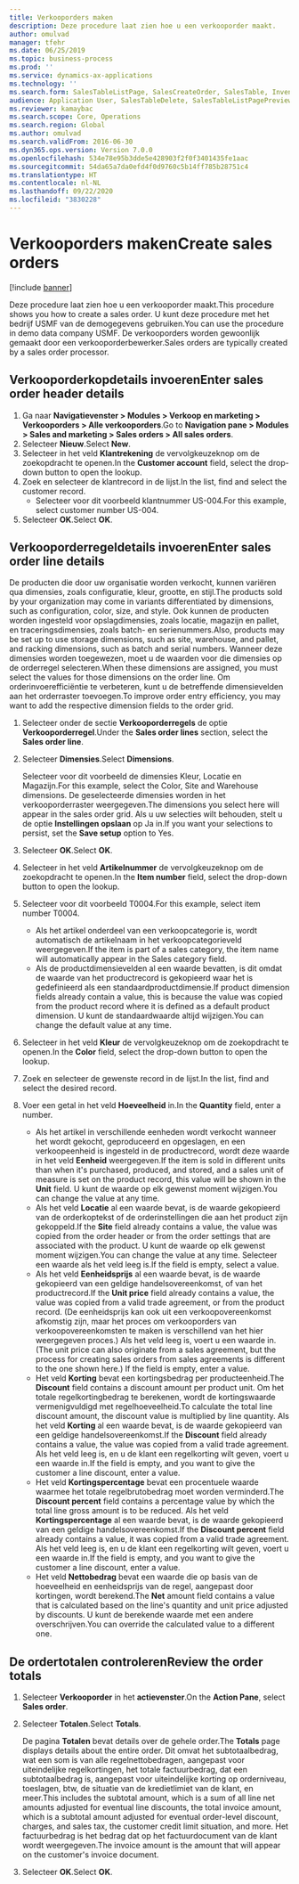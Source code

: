 ```yaml
---
title: Verkooporders maken
description: Deze procedure laat zien hoe u een verkooporder maakt.
author: omulvad
manager: tfehr
ms.date: 06/25/2019
ms.topic: business-process
ms.prod: ''
ms.service: dynamics-ax-applications
ms.technology: ''
ms.search.form: SalesTableListPage, SalesCreateOrder, SalesTable, InventDimParmFixed, InventProductDimensionLookup, SalesTotals
audience: Application User, SalesTableDelete, SalesTableListPagePreviewPage, SalesUpdateRemain
ms.reviewer: kamaybac
ms.search.scope: Core, Operations
ms.search.region: Global
ms.author: omulvad
ms.search.validFrom: 2016-06-30
ms.dyn365.ops.version: Version 7.0.0
ms.openlocfilehash: 534e78e95b3dde5e428903f2f0f3401435fe1aac
ms.sourcegitcommit: 54da65a7da0efd4f0d9760c5b14ff785b28751c4
ms.translationtype: HT
ms.contentlocale: nl-NL
ms.lasthandoff: 09/22/2020
ms.locfileid: "3830228"
---
```

# <a name="create-sales-orders"></a><span data-ttu-id="4c810-103">Verkooporders maken</span><span class="sxs-lookup"><span data-stu-id="4c810-103">Create sales orders</span></span>

[!include [banner](../../includes/banner.md)]

<span data-ttu-id="4c810-104">Deze procedure laat zien hoe u een verkooporder maakt.</span><span class="sxs-lookup"><span data-stu-id="4c810-104">This procedure shows you how to create a sales order.</span></span> <span data-ttu-id="4c810-105">U kunt deze procedure met het bedrijf USMF van de demogegevens gebruiken.</span><span class="sxs-lookup"><span data-stu-id="4c810-105">You can use the procedure in demo data company USMF.</span></span> <span data-ttu-id="4c810-106">De verkooporders worden gewoonlijk gemaakt door een verkooporderbewerker.</span><span class="sxs-lookup"><span data-stu-id="4c810-106">Sales orders are typically created by a sales order processor.</span></span> 

## <a name="enter-sales-order-header-details"></a><span data-ttu-id="4c810-107">Verkooporderkopdetails invoeren</span><span class="sxs-lookup"><span data-stu-id="4c810-107">Enter sales order header details</span></span>
1. <span data-ttu-id="4c810-108">Ga naar **Navigatievenster > Modules > Verkoop en marketing > Verkooporders > Alle verkooporders**.</span><span class="sxs-lookup"><span data-stu-id="4c810-108">Go to **Navigation pane > Modules > Sales and marketing > Sales orders > All sales orders**.</span></span>
2. <span data-ttu-id="4c810-109">Selecteer **Nieuw**.</span><span class="sxs-lookup"><span data-stu-id="4c810-109">Select **New**.</span></span>
3. <span data-ttu-id="4c810-110">Selecteer in het veld **Klantrekening** de vervolgkeuzeknop om de zoekopdracht te openen.</span><span class="sxs-lookup"><span data-stu-id="4c810-110">In the **Customer account** field, select the drop-down button to open the lookup.</span></span>
4. <span data-ttu-id="4c810-111">Zoek en selecteer de klantrecord in de lijst.</span><span class="sxs-lookup"><span data-stu-id="4c810-111">In the list, find and select the customer record.</span></span>
    - <span data-ttu-id="4c810-112">Selecteer voor dit voorbeeld klantnummer US-004.</span><span class="sxs-lookup"><span data-stu-id="4c810-112">For this example, select customer number US-004.</span></span>  
5. <span data-ttu-id="4c810-113">Selecteer **OK**.</span><span class="sxs-lookup"><span data-stu-id="4c810-113">Select **OK**.</span></span>

## <a name="enter-sales-order-line-details"></a><span data-ttu-id="4c810-114">Verkooporderregeldetails invoeren</span><span class="sxs-lookup"><span data-stu-id="4c810-114">Enter sales order line details</span></span>
    
<span data-ttu-id="4c810-115">De producten die door uw organisatie worden verkocht, kunnen variëren qua dimensies, zoals configuratie, kleur, grootte, en stijl.</span><span class="sxs-lookup"><span data-stu-id="4c810-115">The products sold by your organization may come in variants differentiated by dimensions, such as configuration, color, size, and style.</span></span> <span data-ttu-id="4c810-116">Ook kunnen de producten worden ingesteld voor opslagdimensies, zoals locatie, magazijn en pallet, en traceringsdimensies, zoals batch- en serienummers.</span><span class="sxs-lookup"><span data-stu-id="4c810-116">Also, products may be set up to use storage dimensions, such as site, warehouse, and pallet, and racking dimensions, such as batch and serial numbers.</span></span> <span data-ttu-id="4c810-117">Wanneer deze dimensies worden toegewezen, moet u de waarden voor die dimensies op de orderregel selecteren.</span><span class="sxs-lookup"><span data-stu-id="4c810-117">When these dimensions are assigned, you must select the values for those dimensions on the order line.</span></span> <span data-ttu-id="4c810-118">Om orderinvoerefficiëntie te verbeteren, kunt u de betreffende dimensievelden aan het orderraster toevoegen.</span><span class="sxs-lookup"><span data-stu-id="4c810-118">To improve order entry efficiency, you may want to add the respective dimension fields to the order grid.</span></span>
    
1. <span data-ttu-id="4c810-119">Selecteer onder de sectie **Verkooporderregels** de optie **Verkooporderregel**.</span><span class="sxs-lookup"><span data-stu-id="4c810-119">Under the **Sales order lines** section, select the **Sales order line**.</span></span>
2. <span data-ttu-id="4c810-120">Selecteer **Dimensies**.</span><span class="sxs-lookup"><span data-stu-id="4c810-120">Select **Dimensions**.</span></span>
    
    <span data-ttu-id="4c810-121">Selecteer voor dit voorbeeld de dimensies Kleur, Locatie en Magazijn.</span><span class="sxs-lookup"><span data-stu-id="4c810-121">For this example, select the Color, Site and Warehouse dimensions.</span></span> <span data-ttu-id="4c810-122">De geselecteerde dimensies worden in het verkooporderraster weergegeven.</span><span class="sxs-lookup"><span data-stu-id="4c810-122">The dimensions you select here will appear in the sales order grid.</span></span> <span data-ttu-id="4c810-123">Als u uw selecties wilt behouden, stelt u de optie **Instellingen opslaan** op Ja in.</span><span class="sxs-lookup"><span data-stu-id="4c810-123">If you want your selections to persist, set the **Save setup** option to Yes.</span></span>
    
3. <span data-ttu-id="4c810-124">Selecteer **OK**.</span><span class="sxs-lookup"><span data-stu-id="4c810-124">Select **OK**.</span></span>
4. <span data-ttu-id="4c810-125">Selecteer in het veld **Artikelnummer** de vervolgkeuzeknop om de zoekopdracht te openen.</span><span class="sxs-lookup"><span data-stu-id="4c810-125">In the **Item number** field, select the drop-down button to open the lookup.</span></span>
5. <span data-ttu-id="4c810-126">Selecteer voor dit voorbeeld T0004.</span><span class="sxs-lookup"><span data-stu-id="4c810-126">For this example, select item number T0004.</span></span>
    - <span data-ttu-id="4c810-127">Als het artikel onderdeel van een verkoopcategorie is, wordt automatisch de artikelnaam in het verkoopcategorieveld weergegeven.</span><span class="sxs-lookup"><span data-stu-id="4c810-127">If the item is part of a sales category, the item name will automatically appear in the Sales category field.</span></span>  
    - <span data-ttu-id="4c810-128">Als de productdimensievelden al een waarde bevatten, is dit omdat de waarde van het productrecord is gekopieerd waar het is gedefinieerd als een standaardproductdimensie.</span><span class="sxs-lookup"><span data-stu-id="4c810-128">If product dimension fields already contain a value, this is because the value was copied from the product record where it is defined as a default product dimension.</span></span> <span data-ttu-id="4c810-129">U kunt de standaardwaarde altijd wijzigen.</span><span class="sxs-lookup"><span data-stu-id="4c810-129">You can change the default value at any time.</span></span>   
6. <span data-ttu-id="4c810-130">Selecteer in het veld **Kleur** de vervolgkeuzeknop om de zoekopdracht te openen.</span><span class="sxs-lookup"><span data-stu-id="4c810-130">In the **Color** field, select the drop-down button to open the lookup.</span></span>
7. <span data-ttu-id="4c810-131">Zoek en selecteer de gewenste record in de lijst.</span><span class="sxs-lookup"><span data-stu-id="4c810-131">In the list, find and select the desired record.</span></span>
8. <span data-ttu-id="4c810-132">Voer een getal in het veld **Hoeveelheid** in.</span><span class="sxs-lookup"><span data-stu-id="4c810-132">In the **Quantity** field, enter a number.</span></span>
    - <span data-ttu-id="4c810-133">Als het artikel in verschillende eenheden wordt verkocht wanneer het wordt gekocht, geproduceerd en opgeslagen, en een verkoopeenheid is ingesteld in de productrecord, wordt deze waarde in het veld **Eenheid** weergegeven.</span><span class="sxs-lookup"><span data-stu-id="4c810-133">If the item is sold in different units than when it's purchased, produced, and stored, and a sales unit of measure is set on the product record, this value will be shown in the **Unit** field.</span></span> <span data-ttu-id="4c810-134">U kunt de waarde op elk gewenst moment wijzigen.</span><span class="sxs-lookup"><span data-stu-id="4c810-134">You can change the value at any time.</span></span>   
    - <span data-ttu-id="4c810-135">Als het veld **Locatie** al een waarde bevat, is de waarde gekopieerd van de orderkoptekst of de orderinstellingen die aan het product zijn gekoppeld.</span><span class="sxs-lookup"><span data-stu-id="4c810-135">If the **Site** field already contains a value, the value was copied from the order header or from the order settings that are associated with the product.</span></span> <span data-ttu-id="4c810-136">U kunt de waarde op elk gewenst moment wijzigen.</span><span class="sxs-lookup"><span data-stu-id="4c810-136">You can change the value at any time.</span></span> <span data-ttu-id="4c810-137">Selecteer een waarde als het veld leeg is.</span><span class="sxs-lookup"><span data-stu-id="4c810-137">If the field is empty, select a value.</span></span>   
    - <span data-ttu-id="4c810-138">Als het veld **Eenheidsprijs** al een waarde bevat, is de waarde gekopieerd van een geldige handelsovereenkomst, of van het productrecord.</span><span class="sxs-lookup"><span data-stu-id="4c810-138">If the **Unit price** field already contains a value, the value was copied from a valid trade agreement, or from the product record.</span></span> <span data-ttu-id="4c810-139">(De eenheidsprijs kan ook uit een verkoopovereenkomst afkomstig zijn, maar het proces om verkooporders van verkoopovereenkomsten te maken is verschillend van het hier weergegeven proces.) Als het veld leeg is, voert u een waarde in.</span><span class="sxs-lookup"><span data-stu-id="4c810-139">(The unit price can also originate from a sales agreement, but the process for creating sales orders from sales agreements is different to the one shown here.) If the field is empty, enter a value.</span></span>   
    - <span data-ttu-id="4c810-140">Het veld **Korting** bevat een kortingsbedrag per producteenheid.</span><span class="sxs-lookup"><span data-stu-id="4c810-140">The **Discount** field contains a discount amount per product unit.</span></span> <span data-ttu-id="4c810-141">Om het totale regelkortingbedrag te berekenen, wordt de kortingswaarde vermenigvuldigd met regelhoeveelheid.</span><span class="sxs-lookup"><span data-stu-id="4c810-141">To calculate the total line discount amount, the discount value is multiplied by line quantity.</span></span> <span data-ttu-id="4c810-142">Als het veld **Korting** al een waarde bevat, is de waarde gekopieerd van een geldige handelsovereenkomst.</span><span class="sxs-lookup"><span data-stu-id="4c810-142">If the **Discount** field already contains a value, the value was copied from a valid trade agreement.</span></span> <span data-ttu-id="4c810-143">Als het veld leeg is, en u de klant een regelkorting wilt geven, voert u een waarde in.</span><span class="sxs-lookup"><span data-stu-id="4c810-143">If the field is empty, and you want to give the customer a line discount, enter a value.</span></span>  
    - <span data-ttu-id="4c810-144">Het veld **Kortingspercentage** bevat een procentuele waarde waarmee het totale regelbrutobedrag moet worden verminderd.</span><span class="sxs-lookup"><span data-stu-id="4c810-144">The **Discount percent** field contains a percentage value by which the total line gross amount is to be reduced.</span></span>  <span data-ttu-id="4c810-145">Als het veld **Kortingspercentage** al een waarde bevat, is de waarde gekopieerd van een geldige handelsovereenkomst.</span><span class="sxs-lookup"><span data-stu-id="4c810-145">If the **Discount percent** field already contains a value, it was copied from a valid trade agreement.</span></span> <span data-ttu-id="4c810-146">Als het veld leeg is, en u de klant een regelkorting wilt geven, voert u een waarde in.</span><span class="sxs-lookup"><span data-stu-id="4c810-146">If the field is empty, and you want to give the customer a line discount, enter a value.</span></span> 
    - <span data-ttu-id="4c810-147">Het veld **Nettobedrag** bevat een waarde die op basis van de hoeveelheid en eenheidsprijs van de regel, aangepast door kortingen, wordt berekend.</span><span class="sxs-lookup"><span data-stu-id="4c810-147">The **Net** amount field contains a value that is calculated based on the line's quantity and unit price adjusted by discounts.</span></span>  <span data-ttu-id="4c810-148">U kunt de berekende waarde met een andere overschrijven.</span><span class="sxs-lookup"><span data-stu-id="4c810-148">You can override the calculated value to a different one.</span></span>  

## <a name="review-the-order-totals"></a><span data-ttu-id="4c810-149">De ordertotalen controleren</span><span class="sxs-lookup"><span data-stu-id="4c810-149">Review the order totals</span></span>
1. <span data-ttu-id="4c810-150">Selecteer **Verkooporder** in het **actievenster**.</span><span class="sxs-lookup"><span data-stu-id="4c810-150">On the **Action Pane**, select **Sales order**.</span></span>
2. <span data-ttu-id="4c810-151">Selecteer **Totalen**.</span><span class="sxs-lookup"><span data-stu-id="4c810-151">Select **Totals**.</span></span>
    
    <span data-ttu-id="4c810-152">De pagina **Totalen** bevat details over de gehele order.</span><span class="sxs-lookup"><span data-stu-id="4c810-152">The **Totals** page displays details about the entire order.</span></span> <span data-ttu-id="4c810-153">Dit omvat het subtotaalbedrag, wat een som is van alle regelnettobedragen, aangepast voor uiteindelijke regelkortingen, het totale factuurbedrag, dat een subtotaalbedrag is, aangepast voor uiteindelijke korting op orderniveau, toeslagen, btw, de situatie van de kredietlimiet van de klant, en meer.</span><span class="sxs-lookup"><span data-stu-id="4c810-153">This includes the subtotal amount, which is a sum of all line net amounts adjusted for eventual line discounts, the total invoice amount, which is a subtotal amount adjusted for eventual order-level discount, charges, and sales tax, the customer credit limit situation, and more.</span></span> <span data-ttu-id="4c810-154">Het factuurbedrag is het bedrag dat op het factuurdocument van de klant wordt weergegeven.</span><span class="sxs-lookup"><span data-stu-id="4c810-154">The invoice amount is the amount that will appear on the customer's invoice document.</span></span>  
    
3. <span data-ttu-id="4c810-155">Selecteer **OK**.</span><span class="sxs-lookup"><span data-stu-id="4c810-155">Select **OK**.</span></span>
